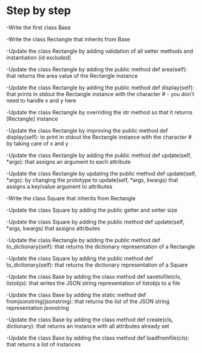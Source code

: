 Step by step
============

-Write the first class Base

-Write the class Rectangle that inherits from Base

-Update the class Rectangle by adding validation of all setter methods and instantiation (id excluded)

-Update the class Rectangle by adding the public method def area(self): that returns the area value of the Rectangle instance

-Update the class Rectangle by adding the public method def display(self): that prints in stdout the Rectangle instance with the character # - you don’t need to handle x and y here

-Update the class Rectangle by overriding the str method so that it returns [Rectangle] instance

-Update the class Rectangle by improving the public method def display(self): to print in stdout the Rectangle instance with the character # by taking care of x and y

-Update the class Rectangle by adding the public method def update(self, *args): that assigns an argument to each attribute

-Update the class Rectangle by updating the public method def update(self, *args): by changing the prototype to update(self, *args, kwargs) that assigns a key/value argument to attributes

-Write the class Square that inherits from Rectangle

-Update the class Square by adding the public getter and setter size

-Update the class Square by adding the public method def update(self, *args, kwargs) that assigns attributes

-Update the class Rectangle by adding the public method def to_dictionary(self): that returns the dictionary representation of a Rectangle

-Update the class Square by adding the public method def to_dictionary(self): that returns the dictionary representation of a Square

-Update the class Base by adding the class method def savetofile(cls, listobjs): that writes the JSON string representation of listobjs to a file

-Update the class Base by adding the static method def fromjsonstring(jsonstring): that returns the list of the JSON string representation jsonstring

-Update the class Base by adding the class method def create(cls, dictionary): that returns an instance with all attributes already set

-Update the class Base by adding the class method def loadfromfile(cls): that returns a list of instances